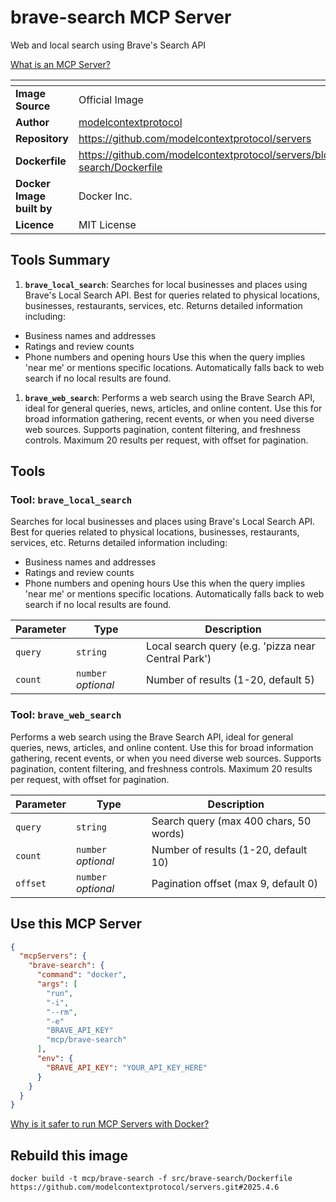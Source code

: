 # brave-search MCP Server

Web and local search using Brave's Search API

[What is an MCP Server?](https://www.anthropic.com/news/model-context-protocol)

| <!-- --> | <!-- --> |
|-----------|---------|
| **Image Source** | Official Image |
| **Author** | [modelcontextprotocol](https://github.com/modelcontextprotocol) |
| **Repository** | https://github.com/modelcontextprotocol/servers |
| **Dockerfile** | https://github.com/modelcontextprotocol/servers/blob/2025.4.6/src/brave-search/Dockerfile |
| **Docker Image built by** | Docker Inc. |
| **Licence** | MIT License |

## Tools Summary

 1. **`brave_local_search`**: Searches for local businesses and places using Brave's Local Search API. Best for queries related to physical locations, businesses, restaurants, services, etc. Returns detailed information including:
- Business names and addresses
- Ratings and review counts
- Phone numbers and opening hours
Use this when the query implies 'near me' or mentions specific locations. Automatically falls back to web search if no local results are found.
 1. **`brave_web_search`**: Performs a web search using the Brave Search API, ideal for general queries, news, articles, and online content. Use this for broad information gathering, recent events, or when you need diverse web sources. Supports pagination, content filtering, and freshness controls. Maximum 20 results per request, with offset for pagination.

## Tools

### Tool: **`brave_local_search`**

Searches for local businesses and places using Brave's Local Search API. Best for queries related to physical locations, businesses, restaurants, services, etc. Returns detailed information including:
- Business names and addresses
- Ratings and review counts
- Phone numbers and opening hours
Use this when the query implies 'near me' or mentions specific locations. Automatically falls back to web search if no local results are found.

| Parameter | Type | Description |
| - | - | - |
| `query` | `string` | Local search query (e.g. 'pizza near Central Park') |
| `count` | `number` *optional* | Number of results (1-20, default 5) |

### Tool: **`brave_web_search`**

Performs a web search using the Brave Search API, ideal for general queries, news, articles, and online content. Use this for broad information gathering, recent events, or when you need diverse web sources. Supports pagination, content filtering, and freshness controls. Maximum 20 results per request, with offset for pagination.

| Parameter | Type | Description |
| - | - | - |
| `query` | `string` | Search query (max 400 chars, 50 words) |
| `count` | `number` *optional* | Number of results (1-20, default 10) |
| `offset` | `number` *optional* | Pagination offset (max 9, default 0) |

## Use this MCP Server

```json
{
  "mcpServers": {
    "brave-search": {
      "command": "docker",
      "args": [
        "run",
        "-i",
        "--rm",
        "-e"
        "BRAVE_API_KEY"
        "mcp/brave-search"
      ],
      "env": {
        "BRAVE_API_KEY": "YOUR_API_KEY_HERE"
      }
    }
  }
}
```

[Why is it safer to run MCP Servers with Docker?](https://www.docker.com/blog/the-model-context-protocol-simplifying-building-ai-apps-with-anthropic-claude-desktop-and-docker/)

## Rebuild this image

```console
docker build -t mcp/brave-search -f src/brave-search/Dockerfile https://github.com/modelcontextprotocol/servers.git#2025.4.6
```

